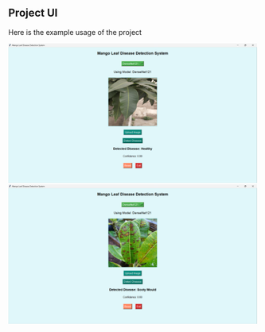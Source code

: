 ## Project UI

Here is the example usage of the project

<img src="ss/Screenshot 2025-04-17 155911.png" alt="Homepage Screenshot" width="500"/>

<img src="ss/Screenshot 2025-04-17 155931.png" alt="Homepage Screenshot" width="500"/>
